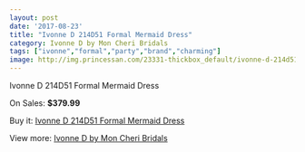 ```yaml
---
layout: post
date: '2017-08-23'
title: "Ivonne D 214D51 Formal Mermaid Dress"
category: Ivonne D by Mon Cheri Bridals
tags: ["ivonne","formal","party","brand","charming"]
image: http://img.princessan.com/23331-thickbox_default/ivonne-d-214d51-formal-mermaid-dress.jpg
---
```

Ivonne D 214D51 Formal Mermaid Dress

On Sales: **$379.99**
<a href="https://www.princessan.com/en/10570-ivonne-d-214d51-formal-mermaid-dress.html"><amp-img layout="responsive" width="600" height="600" src="//img.princessan.com/23331-thickbox_default/ivonne-d-214d51-formal-mermaid-dress.jpg" alt="Ivonne D 214D51 Formal Mermaid Dress 0" /></a>
<a href="https://www.princessan.com/en/10570-ivonne-d-214d51-formal-mermaid-dress.html"><amp-img layout="responsive" width="600" height="600" src="//img.princessan.com/23333-thickbox_default/ivonne-d-214d51-formal-mermaid-dress.jpg" alt="Ivonne D 214D51 Formal Mermaid Dress 1" /></a>
<a href="https://www.princessan.com/en/10570-ivonne-d-214d51-formal-mermaid-dress.html"><amp-img layout="responsive" width="600" height="600" src="//img.princessan.com/23332-thickbox_default/ivonne-d-214d51-formal-mermaid-dress.jpg" alt="Ivonne D 214D51 Formal Mermaid Dress 2" /></a>

Buy it: [Ivonne D 214D51 Formal Mermaid Dress](https://www.princessan.com/en/10570-ivonne-d-214d51-formal-mermaid-dress.html "Ivonne D 214D51 Formal Mermaid Dress")

View more: [Ivonne D by Mon Cheri Bridals](https://www.princessan.com/en/81- "Ivonne D by Mon Cheri Bridals")